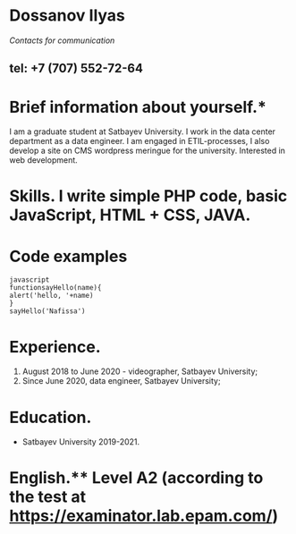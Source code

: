 # Dossanov Ilyas
*Contacts for communication*
## tel: +7 (707) 552-72-64 </h2>
# Brief information about yourself.*
I am a graduate student at Satbayev University. I work in the data center department as a data engineer. I am engaged in ETIL-processes, I also develop a site on CMS wordpress meringue for the university.
Interested in web development.
# Skills. I write simple PHP code, basic JavaScript, HTML + CSS, JAVA.
# Code examples
``` 
javascript
functionsayHello(name){
alert('hello, '+name)
}
sayHello('Nafissa')
  ```
# Experience.
  1. August 2018 to June 2020 - videographer, Satbayev University;
  2. Since June 2020, data engineer, Satbayev University;
# Education. 
 * Satbayev University 2019-2021.</ol>
# English.** Level A2 (according to the test at <a href='https://examinator.lab.epam.com/'>https://examinator.lab.epam.com/</a>)
